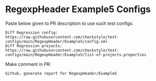 # RegexpHeader Example5 Configs
Paste below given to PR description to use such test configs:
```
Diff Regression config: https://raw.githubusercontent.com/checkstyle/test-configs/main/RegexpHeader/Example5/config.xml
Diff Regression projects: https://raw.githubusercontent.com/checkstyle/test-configs/main/RegexpHeader/Example5/list-of-projects.properties
```
Make comment in PR:
```
Github, generate report for RegexpHeader/Example5
```
